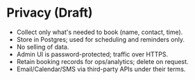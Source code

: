 # Privacy (Draft)
- Collect only what's needed to book (name, contact, time).
- Store in Postgres; used for scheduling and reminders only.
- No selling of data.
- Admin UI is password-protected; traffic over HTTPS.
- Retain booking records for ops/analytics; delete on request.
- Email/Calendar/SMS via third-party APIs under their terms.
